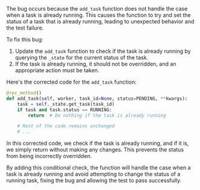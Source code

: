 The bug occurs because the `add_task` function does not handle the case when a task is already running. This causes the function to try and set the status of a task that is already running, leading to unexpected behavior and the test failure.

To fix this bug:
1. Update the `add_task` function to check if the task is already running by querying the `_state` for the current status of the task.
2. If the task is already running, it should not be overridden, and an appropriate action must be taken.

Here's the corrected code for the `add_task` function:

```python
@rpc_method()
def add_task(self, worker, task_id=None, status=PENDING, **kwargs):
    task = self._state.get_task(task_id)
    if task and task.status == RUNNING:
        return  # Do nothing if the task is already running

    # Rest of the code remains unchanged
    # ...
```

In this corrected code, we check if the task is already running, and if it is, we simply return without making any changes. This prevents the status from being incorrectly overridden.

By adding this conditional check, the function will handle the case when a task is already running and avoid attempting to change the status of a running task, fixing the bug and allowing the test to pass successfully.